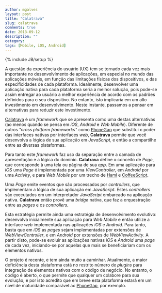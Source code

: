 ```yaml
---
author: mgalves
layout: post
title: "Calatrava"
slug: calatrava
comments: true
date: 2013-09-12
description: ""
category: 
tags: [Mobile, iOS, Android]
---
```

{% include JB/setup %}

A questão da experiência do usuário (UX) tem se tornado cada vez mais importante no desenvolvimento de aplicações, em especial no mundo das aplicações móveis, em função das limitações físicas dos dispositivos, e das especificidades de cada plataforma. Idealmente, desenvolver uma aplicação nativa para cada plataforma seria a melhor solução, pois pode-se assim entregar ao usuário a melhor experiência de acordo com os padrões definidos para o seu dispositivo. No entanto, isto implicaria em um alto investimento em desenvolvimento. Neste instante, passamos a pensar em alternativas para reduzir este investimento.

[Calatrava](http://calatrava.github.io/) é um _framework_ que se apresenta como uma destas alternativas (ao menos quando se pensa em _iOS_, _Android_ e _Web Mobile_). Diferente de outros _"cross platform frameworks"_ como [PhoneGap](http://phonegapcom) que substitui o poder das interfaces nativas por interfaces _web_, **Calatrava** permite que você desenvolva a lógica de sua aplicação em _JavaScript_, e então a compartilhe entre as diversas plataformas.

Para tanto este _framework_ faz uso da separação entre a camada de apresentação e a lógica do domínio. **Calatrava** define o conceito de _Page_, que corresponde à uma tela ou página de sua _app_. Em uma aplicação para _iOS_ uma _Page_ é implementada por uma _ViewController_, em _Android_ por uma _Activity_, e para _Web Mobile_ por um trecho de [Haml](http://haml.com) e [CoffeeScript](http://coffescript.com).

Uma _Page_ emite eventos que são processados por _controllers_, que implementam a lógica de sua aplicação em _JavaScript_. Estes _controllers_ são executados em um interpretador _JavaScript_ embarcado na aplicação nativa. **Calatrava** então provê uma _bridge_ nativa, que faz a orquestração entre as _pages_ e os _controllers_.

Esta estratégia permite ainda uma estratégia de desenvolvimento evolutivo: desenvolva inicialmente sua aplicação para _Web Mobile_ e então utilize a interface _web_ implementada nas aplicações _iOS_ e _Android_. Para tanto, basta que em _iOS_ as _pages_ sejam implementadas por extensões de _WebViewController_, e em _Android_ por extensões de _WebViewActivity_. A partir disto, pode-se evoluir as aplicações nativas _iOS_ e _Android_ uma _page_ de cada vez, iniciando-se por aquelas que mais se beneficiariam com os elementos nativos.

O projeto é recente, e tem ainda muito a caminhar. Atualmente, a maior deficiência desta plataforma está no restrito número de _plugins_ para integração de elementos nativos com o código de negócio. No entanto, o código é aberto, o que permite que qualquer um colabore para sua evolução, e por isto acredito que em breve esta plataforma estará em um nível de maturidade comparável ao [PhoneGap](http://phonegapcom), por exemplo.
